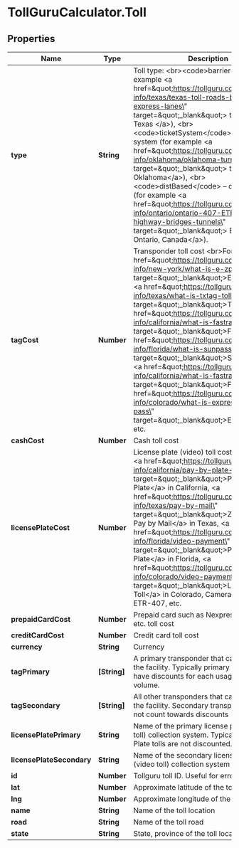 # TollGuruCalculator.Toll

## Properties
Name | Type | Description | Notes
------------ | ------------- | ------------- | -------------
**type** | **String** | Toll type: &lt;br&gt;&lt;code&gt;barrier&lt;/code&gt; (for example &lt;a href&#x3D;\&quot;https://tollguru.com/toll-info/texas/texas-toll-roads-bridges-express-lanes\&quot; target&#x3D;\&quot;_blank\&quot;&gt; toll roads in Texas &lt;/a&gt;), &lt;br&gt;&lt;code&gt;ticketSystem&lt;/code&gt; - ticket system (for example &lt;a href&#x3D;\&quot;https://tollguru.com/toll-info/oklahoma/oklahoma-turnpikes\&quot; target&#x3D;\&quot;_blank\&quot;&gt; toll roads in Oklahoma&lt;/a&gt;), &lt;br&gt;&lt;code&gt;distBased&lt;/code&gt; – distance based (for example &lt;a href&#x3D;\&quot;https://tollguru.com/toll-info/ontario/ontario-407-ETR-toll-highway-bridges-tunnels\&quot; target&#x3D;\&quot;_blank\&quot;&gt; ETR 407 in Ontario, Canada&lt;/a&gt;). | [optional] 
**tagCost** | **Number** | Transponder toll cost &lt;br&gt;For example, &lt;a href&#x3D;\&quot;https://tollguru.com/toll-info/new-york/what-is-e-zpass\&quot; target&#x3D;\&quot;_blank\&quot;&gt;E-ZPass&lt;/a&gt;, &lt;a href&#x3D;\&quot;https://tollguru.com/toll-info/texas/what-is-txtag-tolltag-eztag\&quot; target&#x3D;\&quot;_blank\&quot;&gt;TxTag&lt;/a&gt;, &lt;a href&#x3D;\&quot;https://tollguru.com/toll-info/california/what-is-fastrak\&quot; target&#x3D;\&quot;_blank\&quot;&gt;FasTrak&lt;/a&gt;, &lt;a href&#x3D;\&quot;https://tollguru.com/toll-info/florida/what-is-sunpass\&quot; target&#x3D;\&quot;_blank\&quot;&gt;SunPass&lt;/a&gt;, &lt;a href&#x3D;\&quot;https://tollguru.com/toll-info/california/what-is-fastrak\&quot; target&#x3D;\&quot;_blank\&quot;&gt;FasTrak&lt;/a&gt;, &lt;a href&#x3D;\&quot;https://tollguru.com/toll-info/colorado/what-is-expresstoll-go-pass\&quot; target&#x3D;\&quot;_blank\&quot;&gt;ExpressToll&lt;/a&gt;, etc. | [optional] 
**cashCost** | **Number** | Cash toll cost | [optional] 
**licensePlateCost** | **Number** | License plate (video) toll cost. For example, &lt;a href&#x3D;\&quot;https://tollguru.com/toll-info/california/pay-by-plate-payment\&quot; target&#x3D;\&quot;_blank\&quot;&gt;Pay by Plate&lt;/a&gt; in California, &lt;a href&#x3D;\&quot;https://tollguru.com/toll-info/texas/pay-by-mail\&quot; target&#x3D;\&quot;_blank\&quot;&gt;ZipCash and Pay by Mail&lt;/a&gt; in Texas, &lt;a href&#x3D;\&quot;https://tollguru.com/toll-info/florida/video-payment\&quot; target&#x3D;\&quot;_blank\&quot;&gt;Pay by Plate&lt;/a&gt; in Florida, &lt;a href&#x3D;\&quot;https://tollguru.com/toll-info/colorado/video-payment\&quot; target&#x3D;\&quot;_blank\&quot;&gt;License Plate Toll&lt;/a&gt; in Colorado, Camera Charges on ETR-407, etc. | [optional] 
**prepaidCardCost** | **Number** | Prepaid card such as Nexpress, Nexus Card, etc. toll cost | [optional] 
**creditCardCost** | **Number** | Credit card toll cost | [optional] 
**currency** | **String** | Currency | [optional] 
**tagPrimary** | **[String]** | A primary transponder that can be used on the facility. Typically primary transponders have discounts for each usage or based on volume. | [optional] 
**tagSecondary** | **[String]** | All other transponders that can be used on the facility. Secondary transponders may not count towards discounts | [optional] 
**licensePlatePrimary** | **String** | Name of the primary license plate toll (video toll) collection system. Typically license Plate tolls are not discounted. | [optional] 
**licensePlateSecondary** | **String** | Name of the secondary license plate toll (video toll) collection system | [optional] 
**id** | **Number** | Tollguru toll ID. Useful for error checking | [optional] 
**lat** | **Number** | Approximate latitude of the toll location | [optional] 
**lng** | **Number** | Approximate longitude of the toll location | [optional] 
**name** | **String** | Name of the toll location | [optional] 
**road** | **String** | Name of the toll road | [optional] 
**state** | **String** | State, province of the toll location | [optional] 
